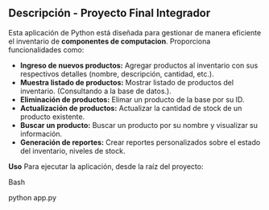 ## Descripción - Proyecto Final Integrador

Esta aplicación de Python está diseñada para gestionar de manera eficiente el inventario de **componentes de computacion**. Proporciona funcionalidades como:

* **Ingreso de nuevos productos:** Agregar productos al inventario con sus respectivos detalles (nombre, descripción, cantidad, etc.).
* **Muestra listado de productos:** Mostrar listado de productos del inventario. (Consultando a la base de datos.).
* **Eliminación de productos:** Elimar un producto de la base por su ID.
* **Actualización de productos:** Actualizar la cantidad de stock de un producto existente.
* **Buscar un producto:** Buscar un producto por su nombre y visualizar su información.
* **Generación de reportes:** Crear reportes personalizados sobre el estado del inventario, niveles de stock.

**Uso**
Para ejecutar la aplicación, desde la raíz del proyecto:

Bash

python app.py
